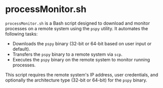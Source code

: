 # processMonitor.sh

`processMonitor.sh` is a Bash script designed to download and monitor processes on a remote system using the `pspy` utility. It automates the following tasks:

- Downloads the `pspy` binary (32-bit or 64-bit based on user input or default).
- Transfers the `pspy` binary to a remote system via `scp`.
- Executes the `pspy` binary on the remote system to monitor running processes.

This script requires the remote system's IP address, user credentials, and optionally the architecture type (32-bit or 64-bit) for the `pspy` binary.

